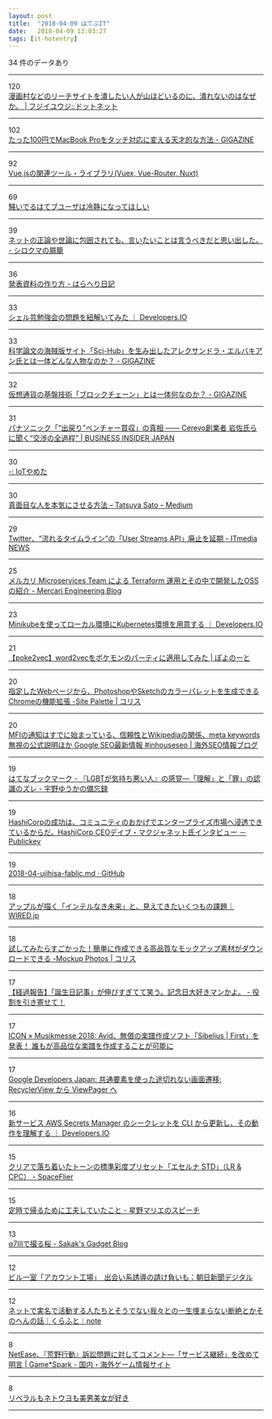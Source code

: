 ```yaml
---
layout: post
title:  "2018-04-09 はてぶIT"
date:   2018-04-09 13:03:27
tags: [it-hotentry]
---
```

34 件のデータあり

<hr><div class="row">
<div class="col-1"><span class="badge badge-pill badge-success h2">120</span></div>
<div class="col-11"><a href='http://fujii-yuji.net/2018/04/killtheleechsite.html' target='_blank'>漫画村などのリーチサイトを潰したい人が山ほどいるのに、潰れないのはなぜか。 | フジイユウジ::ドットネット</a></div>
</div>
<hr>
<div class="row">
<div class="col-1"><span class="badge badge-pill badge-success h2">102</span></div>
<div class="col-11"><a href='https://gigazine.net/news/20180409-macbook-into-touchscreen/' target='_blank'>たった100円でMacBook Proをタッチ対応に変える天才的な方法 - GIGAZINE</a></div>
</div>
<hr>
<div class="row">
<div class="col-1"><span class="badge badge-pill badge-success h2">92</span></div>
<div class="col-11"><a href='https://www.slideshare.net/keiyagita/vuejsvuex-vuerouter-nuxt-92559566' target='_blank'>Vue.jsの関連ツール・ライブラリ(Vuex, Vue-Router, Nuxt)</a></div>
</div>
<hr>
<div class="row">
<div class="col-1"><span class="badge badge-pill badge-success h2">69</span></div>
<div class="col-11"><a href='https://anond.hatelabo.jp/20180408225447' target='_blank'>騒いでるはてブユーザは冷静になってほしい</a></div>
</div>
<hr>
<div class="row">
<div class="col-1"><span class="badge badge-pill badge-success h2">39</span></div>
<div class="col-11"><a href='http://p-shirokuma.hatenadiary.com/entry/20180409/1523237088' target='_blank'>ネットの正論や世論に包囲されても、言いたいことは言うべきだと思い出した。 - シロクマの屑籠</a></div>
</div>
<hr>
<div class="row">
<div class="col-1"><span class="badge badge-pill badge-success h2">36</span></div>
<div class="col-11"><a href='https://sota1235.hatenablog.com/entry/2018/04/08/233451' target='_blank'>発表資料の作り方 - はらへり日記</a></div>
</div>
<hr>
<div class="row">
<div class="col-1"><span class="badge badge-pill badge-success h2">33</span></div>
<div class="col-11"><a href='https://dev.classmethod.jp/study_meeting/my-first-shellgei/' target='_blank'>シェル芸勉強会の問題を紐解いてみた ｜ Developers.IO</a></div>
</div>
<hr>
<div class="row">
<div class="col-1"><span class="badge badge-pill badge-success h2">33</span></div>
<div class="col-11"><a href='https://gigazine.net/news/20180213-sci-hub-alexandra-elbakyan/' target='_blank'>科学論文の海賊版サイト「Sci-Hub」を生み出したアレクサンドラ・エルバキアン氏とは一体どんな人物なのか？ - GIGAZINE</a></div>
</div>
<hr>
<div class="row">
<div class="col-1"><span class="badge badge-pill badge-success h2">32</span></div>
<div class="col-11"><a href='https://gigazine.net/news/20180409-what-blockchain/' target='_blank'>仮想通貨の基盤技術「ブロックチェーン」とは一体何なのか？ - GIGAZINE</a></div>
</div>
<hr>
<div class="row">
<div class="col-1"><span class="badge badge-pill badge-success h2">31</span></div>
<div class="col-11"><a href='https://www.businessinsider.jp/post-165291' target='_blank'>パナソニック「“出戻り”ベンチャー買収」の真相 —— Cerevo創業者 岩佐氏らに聞く“交渉の全過程” | BUSINESS INSIDER JAPAN</a></div>
</div>
<hr>
<div class="row">
<div class="col-1"><span class="badge badge-pill badge-success h2">30</span></div>
<div class="col-11"><a href='https://ninatokaniwarosu.blogspot.com/2018/04/iot.html' target='_blank'>-: IoTやめた</a></div>
</div>
<hr>
<div class="row">
<div class="col-1"><span class="badge badge-pill badge-success h2">30</span></div>
<div class="col-11"><a href='https://medium.com/@satoryu/7e111986d7f0' target='_blank'>真面目な人を本気にさせる方法 – Tatsuya Sato – Medium</a></div>
</div>
<hr>
<div class="row">
<div class="col-1"><span class="badge badge-pill badge-success h2">29</span></div>
<div class="col-11"><a href='http://www.itmedia.co.jp/news/articles/1804/09/news046.html' target='_blank'>Twitter、“流れるタイムライン”の「User Streams API」廃止を延期 - ITmedia NEWS</a></div>
</div>
<hr>
<div class="row">
<div class="col-1"><span class="badge badge-pill badge-success h2">25</span></div>
<div class="col-11"><a href='http://tech.mercari.com/entry/2018/04/09/110000' target='_blank'>メルカリ Microservices Team による Terraform 運用とその中で開発したOSSの紹介 - Mercari Engineering Blog</a></div>
</div>
<hr>
<div class="row">
<div class="col-1"><span class="badge badge-pill badge-success h2">23</span></div>
<div class="col-11"><a href='https://dev.classmethod.jp/tool/docker/minikube/' target='_blank'>Minikubeを使ってローカル環境にKubernetes環境を用意する ｜ Developers.IO</a></div>
</div>
<hr>
<div class="row">
<div class="col-1"><span class="badge badge-pill badge-success h2">21</span></div>
<div class="col-11"><a href='https://odanpoyo.github.io/2018/04/08/poke2vec/' target='_blank'>【poke2vec】word2vecをポケモンのパーティに適用してみた | ぽよのーと</a></div>
</div>
<hr>
<div class="row">
<div class="col-1"><span class="badge badge-pill badge-success h2">20</span></div>
<div class="col-11"><a href='https://coliss.com/articles/build-websites/operation/design/color-palette-from-website.html' target='_blank'>指定したWebページから、PhotoshopやSketchのカラーパレットを生成できるChromeの機能拡張 -Site Palette | コリス</a></div>
</div>
<hr>
<div class="row">
<div class="col-1"><span class="badge badge-pill badge-success h2">20</span></div>
<div class="col-11"><a href='https://www.suzukikenichi.com/blog/ama-with-google-at-ism-spin-off-4/' target='_blank'>MFIの通知はすでに始まっている、信頼性とWikipediaの関係、meta keywords無視の公式説明ほか Google SEO最新情報 #inhouseseo | 海外SEO情報ブログ</a></div>
</div>
<hr>
<div class="row">
<div class="col-1"><span class="badge badge-pill badge-success h2">19</span></div>
<div class="col-11"><a href='http://b.hatena.ne.jp/entry/yuhka-uno.hatenablog.com/entry/2018/04/08/130112' target='_blank'>はてなブックマーク - 『LGBTが気持ち悪い人』の感覚―「理解」と「罪」の認識のズレ - 宇野ゆうかの備忘録</a></div>
</div>
<hr>
<div class="row">
<div class="col-1"><span class="badge badge-pill badge-success h2">19</span></div>
<div class="col-11"><a href='http://www.publickey1.jp/blog/18/hashicorp_ceo_davemcjanet.html' target='_blank'>HashiCorpの成功は、コミュニティのおかげでエンタープライズ市場へ浸透できているからだ。HashiCorp CEOデイブ・マクジャネット氏インタビュー － Publickey</a></div>
</div>
<hr>
<div class="row">
<div class="col-1"><span class="badge badge-pill badge-success h2">19</span></div>
<div class="col-11"><a href='https://gist.github.com/ujihisa/9d8fa8dfbc373512a575031cee2f6bb3' target='_blank'>2018-04-ujihisa-fablic.md · GitHub</a></div>
</div>
<hr>
<div class="row">
<div class="col-1"><span class="badge badge-pill badge-success h2">18</span></div>
<div class="col-11"><a href='https://wired.jp/2018/04/08/apple-quitting-intel-processors/' target='_blank'>アップルが描く「インテルなき未来」と、見えてきたいくつもの課題｜WIRED.jp</a></div>
</div>
<hr>
<div class="row">
<div class="col-1"><span class="badge badge-pill badge-success h2">18</span></div>
<div class="col-11"><a href='https://coliss.com/articles/freebies/high-quality-mockups-mockup-photos.html' target='_blank'>試してみたらすごかった！簡単に作成できる高品質なモックアップ素材がダウンロードできる -Mockup Photos | コリス</a></div>
</div>
<hr>
<div class="row">
<div class="col-1"><span class="badge badge-pill badge-success h2">17</span></div>
<div class="col-11"><a href='http://aisyuudog.hatenablog.com/entry/2018/04/08/185721' target='_blank'>【経過報告】「誕生日記事」が伸びすぎてて笑う。記念日大好きマンかよ。 - 役割を引き寄せて！</a></div>
</div>
<hr>
<div class="row">
<div class="col-1"><span class="badge badge-pill badge-success h2">17</span></div>
<div class="col-11"><a href='https://icon.jp/archives/14750' target='_blank'>ICON » Musikmesse 2018: Avid、無償の楽譜作成ソフト「Sibelius | First」を発表！ 誰もが高品位な楽譜を作成することが可能に</a></div>
</div>
<hr>
<div class="row">
<div class="col-1"><span class="badge badge-pill badge-success h2">17</span></div>
<div class="col-11"><a href='https://developers-jp.googleblog.com/2018/04/continuous-shared-element-transitions.html' target='_blank'>Google Developers Japan: 共通要素を使った途切れない画面遷移: RecyclerView から ViewPager へ</a></div>
</div>
<hr>
<div class="row">
<div class="col-1"><span class="badge badge-pill badge-success h2">16</span></div>
<div class="col-11"><a href='https://dev.classmethod.jp/cloud/aws/aws-secrets-manager-with-cli/' target='_blank'>新サービス AWS Secrets Manager のシークレットを CLI から更新し、その動作を理解する ｜ Developers.IO</a></div>
</div>
<hr>
<div class="row">
<div class="col-1"><span class="badge badge-pill badge-success h2">15</span></div>
<div class="col-11"><a href='http://www.spaceflier.com/entry/20180408_lr-preset_eserna-std' target='_blank'>クリアで落ち着いたトーンの標準彩度プリセット「エセルナ STD」（LR & CPC） - SpaceFlier</a></div>
</div>
<hr>
<div class="row">
<div class="col-1"><span class="badge badge-pill badge-success h2">15</span></div>
<div class="col-11"><a href='http://photon28.hatenadiary.jp/entry/2018/04/08/174348' target='_blank'>定時で帰るために工夫していたこと - 星野マリエのスピーチ</a></div>
</div>
<hr>
<div class="row">
<div class="col-1"><span class="badge badge-pill badge-success h2">13</span></div>
<div class="col-11"><a href='http://sakak.hatenablog.com/entry/2018/04/08/172302' target='_blank'>α7Ⅲで撮る桜 - Sakak's Gadget Blog</a></div>
</div>
<hr>
<div class="row">
<div class="col-1"><span class="badge badge-pill badge-success h2">12</span></div>
<div class="col-11"><a href='https://www.asahi.com/articles/ASL455SQNL45ULFA033.html' target='_blank'>ビル一室「アカウント工場」　出会い系誘導の請け負いも：朝日新聞デジタル</a></div>
</div>
<hr>
<div class="row">
<div class="col-1"><span class="badge badge-pill badge-success h2">12</span></div>
<div class="col-11"><a href='https://note.mu/craft_kim/n/n6c740b2b576f' target='_blank'>ネットで実名で活動する人たちとそうでない我々との一生埋まらない断絶とかそのへんの話｜くらふと｜note</a></div>
</div>
<hr>
<div class="row">
<div class="col-1"><span class="badge badge-pill badge-success h2">8</span></div>
<div class="col-11"><a href='https://www.gamespark.jp/article/2018/04/08/79853.html' target='_blank'>NetEase、『荒野行動』訴訟問題に対してコメント―「サービス継続」を改めて明言 | Game*Spark - 国内・海外ゲーム情報サイト</a></div>
</div>
<hr>
<div class="row">
<div class="col-1"><span class="badge badge-pill badge-success h2">8</span></div>
<div class="col-11"><a href='https://anond.hatelabo.jp/20180408223626' target='_blank'>リベラルもネトウヨも美男美女が好き</a></div>
</div>
<hr>

